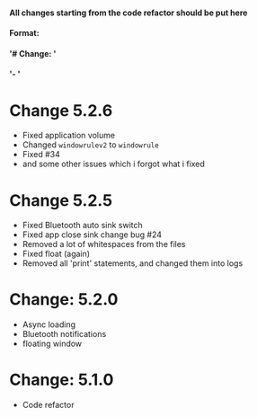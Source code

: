 #### All changes starting from the code refactor should be put here
#### Format:
####     '# Change: <version>'
####     '- <changes>'

# Change 5.2.6
- Fixed application volume
- Changed `windowrulev2` to `windowrule`
- Fixed #34
- and some other issues which i forgot what i fixed
  
# Change 5.2.5
- Fixed Bluetooth auto sink switch 
- Fixed app close sink change bug #24
- Removed a lot of whitespaces from the files
- Fixed float (again)
- Removed all 'print' statements, and changed them into logs

# Change: 5.2.0
- Async loading
- Bluetooth notifications
- floating window

# Change: 5.1.0
- Code refactor
